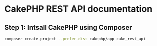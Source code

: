 # CakePHP REST API documentation

## Step 1: Intsall CakePHP using Composer

```bash
composer create-project --prefer-dist cakephp/app cake_rest_api
```
